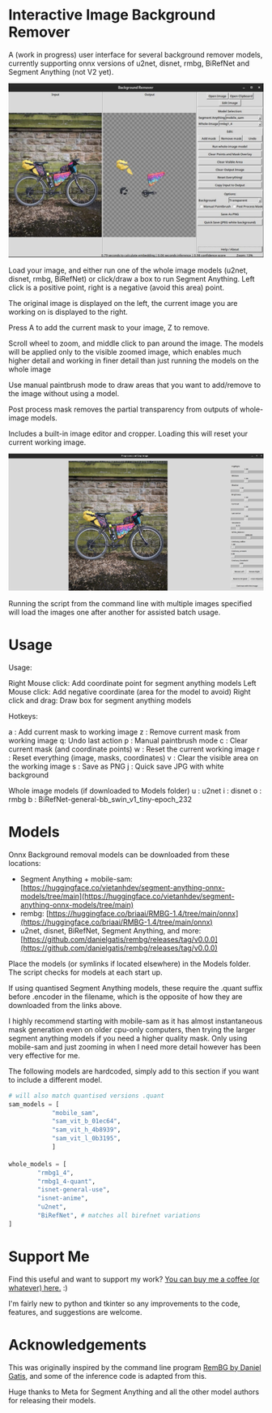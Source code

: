 # Interactive Image Background Remover

A (work in progress) user interface for several background remover models, currently supporting onnx versions of u2net, disnet, rmbg, BiRefNet and Segment Anything (not V2 yet).

![Screenshot of main window](Images/main_image.jpg)

Load your image, and either run one of the whole image models (u2net, disnet, rmbg, BiRefNet) or click/draw a box to run Segment Anything. Left click is a positive point, right is a negative (avoid this area) point.

The original image is displayed on the left, the current image you are working on is displayed to the right.

Press A to add the current mask to your image, Z to remove.

Scroll wheel to zoom, and middle click to pan around the image. The models will be applied only to the visible zoomed image, which enables much higher detail and working in finer detail than just running the models on the whole image

Use manual paintbrush mode to draw areas that you want to add/remove to the image without using a model.

Post process mask removes the partial transparency from outputs of whole-image models. 

Includes a built-in image editor and cropper. Loading this will reset your current working image. 

![Screenshot of main window](Images/image_editor.jpg)

Running the script from the command line with multiple images specified will load the images one after another for assisted batch usage.

# Usage

Usage:

Right Mouse click: Add coordinate point for segment anything models
Left Mouse click: Add negative coordinate (area for the model to avoid)
Right click and drag: Draw box for segment anything models

Hotkeys:

a : Add current mask to working image
z : Remove current mask from working image
q: Undo last action
p : Manual paintbrush mode
c : Clear current mask (and coordinate points)
w : Reset the current working image
r : Reset everything (image, masks, coordinates)
v : Clear the visible area on the working image
s : Save as PNG
j : Quick save JPG with white background

Whole image models (if downloaded to Models folder)
u : u2net
i : disnet
o : rmbg
b : BiRefNet-general-bb_swin_v1_tiny-epoch_232


# Models

Onnx Background removal models can be downloaded from these locations:

- Segment Anything + mobile-sam: [https://huggingface.co/vietanhdev/segment-anything-onnx-models/tree/main](https://huggingface.co/vietanhdev/segment-anything-onnx-models/tree/main)
- rembg: [https://huggingface.co/briaai/RMBG-1.4/tree/main/onnx](https://huggingface.co/briaai/RMBG-1.4/tree/main/onnx)
- u2net, disnet, BiRefNet, Segment Anything, and more: [https://github.com/danielgatis/rembg/releases/tag/v0.0.0](https://github.com/danielgatis/rembg/releases/tag/v0.0.0)

Place the models (or symlinks if located elsewhere) in the Models folder. The script checks for models at each start up. 

If using quantised Segment Anything models, these require the .quant suffix before .encoder in the filename, which is the opposite of how they are downloaded from the links above.

I highly recommend starting with mobile-sam as it has almost instantaneous mask generation even on older cpu-only computers, then trying the larger segment anything models if you need a higher quality mask. Only using mobile-sam and just zooming in when I need more detail however has been very effective for me.

The following models are hardcoded, simply add to this section if you want to include a different model.

``` python
# will also match quantised versions .quant
sam_models = [
            "mobile_sam",
            "sam_vit_b_01ec64", 
            "sam_vit_h_4b8939",
            "sam_vit_l_0b3195",
            ]

whole_models = [
        "rmbg1_4",
        "rmbg1_4-quant",
        "isnet-general-use",
        "isnet-anime",
        "u2net",
        "BiRefNet", # matches all birefnet variations
]
```



# Support Me

Find this useful and want to support my work? [You can buy me a coffee (or whatever) here.](https://ko-fi.com/pricklygorse) :)

I'm fairly new to python and tkinter so any improvements to the code, features, and suggestions are welcome. 


# Acknowledgements

This was originally inspired by the command line program [RemBG by Daniel Gatis](https://github.com/danielgatis/rembg), and some of the inference code is adapted from this. 

Huge thanks to Meta for Segment Anything and all the other model authors for releasing their models. 
